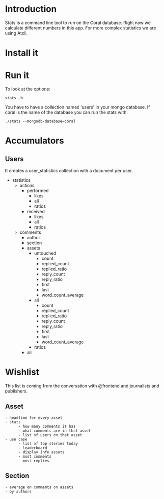 # Introduction

Stats is a command line tool to run on the Coral database. Right now we calculate different numbers in this app. For more complex statistics we are using Atoll.


# Install it

# Run it

To look at the options:

```
stats -h
```

You have to have a collection named 'users' in your mongo database. If coral is the name of the database you can run the stats with:

```
./stats --mongodb-database=coral
```

# Accumulators

## Users

It creates a user_statistics collection with a document per user.

- statistics
  - actions
    - performed
      - likes
      - all
      - ratios
    - received
      - likes
      - all
      - ratios
  - comments
    - author
    - section
    - assets
      - untouched
        - count
        - replied_count
        - replied_ratio
        - reply_count
        - reply_ratio
        - first
        - last
        - word_count_average
      - all
        - count
        - replied_count
        - replied_ratio
        - reply_count
        - reply_ratio
        - first
        - last
        - word_count_average
      - ratios
    - all


# Wishlist

This list is coming from the conversation with @frontend and journalists and publishers.

## Asset
    - headline for every asset
    - stats
          - how many comments it has
          - what comments are in that asset
          - list of users on that asset
    - use case
          - list of top stories today
          - leaderboard
          - display info assets
          - most comments
          - most replies

## Section
    - average on comments on assets
    - by authors
